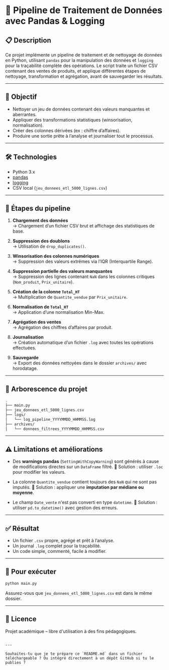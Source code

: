 # 🧼 Pipeline de Traitement de Données avec Pandas & Logging

## 📋 Description

Ce projet implémente un pipeline de traitement et de nettoyage de données en Python, utilisant `pandas` pour la manipulation des données et `logging` pour la traçabilité complète des opérations. Le script traite un fichier CSV contenant des ventes de produits, et applique différentes étapes de nettoyage, transformation et agrégation, avant de sauvegarder les résultats.

---

## 🎯 Objectif

- Nettoyer un jeu de données contenant des valeurs manquantes et aberrantes.
- Appliquer des transformations statistiques (winsorisation, normalisation).
- Créer des colonnes dérivées (ex : chiffre d’affaires).
- Produire une sortie prête à l’analyse et journaliser tout le processus.

---

## 🛠️ Technologies

- Python 3.x
- [pandas](https://pandas.pydata.org/)
- [logging](https://docs.python.org/3/library/logging.html)
- CSV local (`jeu_donnees_etl_5000_lignes.csv`)

---

## 🧪 Étapes du pipeline

1. **Chargement des données**  
   → Chargement d’un fichier CSV brut et affichage des statistiques de base.

2. **Suppression des doublons**  
   → Utilisation de `drop_duplicates()`.

3. **Winsorisation des colonnes numériques**  
   → Suppression des valeurs extrêmes via l’IQR (Interquartile Range).

4. **Suppression partielle des valeurs manquantes**  
   → Suppression des lignes contenant `NaN` dans les colonnes critiques (`Nom_produit`, `Prix_unitaire`).

5. **Création de la colonne `Total_HT`**  
   → Multiplication de `Quantite_vendue` par `Prix_unitaire`.

6. **Normalisation de `Total_HT`**  
   → Application d’une normalisation Min-Max.

7. **Agrégation des ventes**  
   → Agrégation des chiffres d’affaires par produit.

8. **Journalisation**  
   → Création automatique d’un fichier `.log` avec toutes les opérations effectuées.

9. **Sauvegarde**  
   → Export des données nettoyées dans le dossier `archives/` avec horodatage.

---

## 📁 Arborescence du projet

```bash
.
├── main.py
├── jeu_donnees_etl_5000_lignes.csv
├── logs/
│   └── log_pipeline_YYYYMMDD_HHMMSS.log
├── archives/
│   └── donnees_filtrees_YYYYMMDD_HHMMSS.csv
````

---

## ⚠️ Limitations et améliorations

* Des **warnings pandas** (`SettingWithCopyWarning`) sont générés à cause de modifications directes sur un `DataFrame` filtré.
  🔧 Solution : utiliser `.loc` pour modifier les valeurs.

* La colonne `Quantite_vendue` contient toujours des `NaN` qui ne sont pas imputés.
  🔧 Solution : appliquer une **imputation par médiane ou moyenne**.

* Le champ `Date_vente` n'est pas converti en type `datetime`.
  🔧 Solution : utiliser `pd.to_datetime()` avec gestion des erreurs.

---

## ✅ Résultat

* Un fichier `.csv` propre, agrégé et prêt à l’analyse.
* Un journal `.log` complet pour la traçabilité.
* Un code simple, commenté, facile à modifier.

---

## 🚀 Pour exécuter

```bash
python main.py
```

Assurez-vous que `jeu_donnees_etl_5000_lignes.csv` est dans le même dossier.

---

## 📜 Licence

Projet académique – libre d'utilisation à des fins pédagogiques.

```

---

Souhaites-tu que je te prépare ce `README.md` dans un fichier téléchargeable ? Ou intégré directement à un dépôt GitHub si tu le publies ?
```
